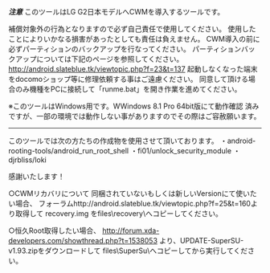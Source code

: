 *********************************注意*********************************
このツールはLG G2日本モデルへCWMを導入するツールです。

補償対象外の行為となりますので必ず自己責任で使用してください。
使用したことによりいかなる損害があったとしても責任は負えません。
CWM導入の前に必ずパーティションのバックアップを行なってください。
パーティションバックアップについては下記のページを参照してください。
http://android.slateblue.tk/viewtopic.php?f=23&t=137
起動しなくなった端末をdocomoショップ等に修理依頼する事はご遠慮ください。
同意して頂ける場合のみ機種をPCに接続して「runme.bat」を開き作業を進めてください。

※このツールはWindows用です。WWindows 8.1 Pro 64bit版にて動作確認
  済みですが、一部の環境では動作しない事がありますのでその際はご容赦願います。
**********************************************************************

このツールでは次の方たちの作成物を使用させて頂いております。
・android-rooting-tools/android_run_root_shell
・fi01/unlock_security_module
・djrbliss/loki


感謝いたします！



○CWMリカバリについて
同梱されていないもしくは新しいVersionにて使いたい場合、
フォーラムhttp://android.slateblue.tk/viewtopic.php?f=25&t=160より取得して
recovery.img をfiles\recovery\へコピーしてください。


○恒久Root取得したい場合、
http://forum.xda-developers.com/showthread.php?t=1538053
より、UPDATE-SuperSU-v1.93.zipをダウンロードして
files\SuperSu\へコピーしてから実行してください。


